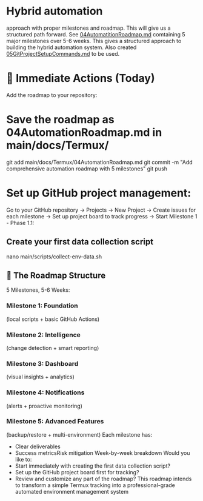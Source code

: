 # Hybrid automation
approach with proper milestones and roadmap. This will give us a structured path forward.
See [04AutomatitionRoadmap.md]()  comtaining 5 major milestones over 5-6 weeks. This gives a structured approach to building the hybrid automation system.
Also created [05GitProjectSetupCommands.md]() to be used.

# 🎯 Immediate Actions (Today)
Add the roadmap to your repository:
# Save the roadmap as 04AutomationRoadmap.md in main/docs/Termux/
git add main/docs/Termux/04AutomationRoadmap.md
git commit -m "Add comprehensive automation roadmap with 5 milestones"
git push

# Set up GitHub project management:
Go to your GitHub repository 
→ Projects 
→ New Project
→ Create issues for each milestone
→ Set up project board to track progress
→ Start Milestone 1 - Phase 1.1:
## Create your first data collection script
nano main/scripts/collect-env-data.sh

## 🚀 The Roadmap Structure
5 Milestones, 5-6 Weeks:
### Milestone 1: Foundation
(local scripts + basic GitHub Actions)
### Milestone 2: Intelligence
(change detection + smart reporting)
### Milestone 3: Dashboard
(visual insights + analytics)
### Milestone 4: Notifications
(alerts + proactive monitoring)
### Milestone 5: Advanced Features
(backup/restore + multi-environment)
Each milestone has:
- Clear deliverables
- Success metricsRisk mitigation Week-by-week breakdown
Would you like to:
- Start immediately with creating the first data collection script?
- Set up the GitHub project board first for tracking?
- Review and customize any part of the roadmap?
This roadmap intends to transform a simple Termux tracking into a professional-grade automated environment management system

